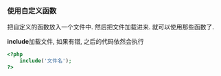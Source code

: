 ### 使用自定义函数

把自定义的函数放入一个文件中. 然后把文件加载进来. 就可以使用那些函数了.

**include**加载文件, 如果有错, 之后的代码依然会执行

```php
<?php
	include('文件名');   
?>
```



